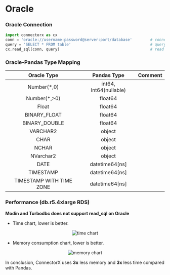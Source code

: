# Oracle


### Oracle Connection
```py
import connectorx as cx
conn = 'oracle://username:password@server:port/database'        # connection token
query = 'SELECT * FROM table'                                   # query string
cx.read_sql(conn, query)                                        # read data from Oracle
```

### Oracle-Pandas Type Mapping
| Oracle Type               |      Pandas Type            |  Comment                           |
|:-------------------------:|:---------------------------:|:----------------------------------:|
| Number(\*,0)              | int64, Int64(nullable)      |                                    |
| Number(\*,>0)             | float64                     |                                    |
| Float                     | float64                     |                                    |
| BINARY_FLOAT              | float64                     |                                    |
| BINARY_DOUBLE             | float64                     |                                    |
| VARCHAR2                  | object                      |                                    |
| CHAR                      | object                      |                                    |
| NCHAR                     | object                      |                                    |
| NVarchar2                 | object                      |                                    |
| DATE                      | datetime64[ns]              |                                    |
| TIMESTAMP                 | datetime64[ns]              |                                    |
| TIMESTAMP WITH TIME ZONE  | datetime64[ns]              |                                    |

### Performance (db.r5.4xlarge RDS)

**Modin and Turbodbc does not support read_sql on Oracle**

- Time chart, lower is better.

<p align="center"><img alt="time chart" src="https://raw.githubusercontent.com/sfu-db/connector-x/main/assets/oracle-time.png"/></p>

- Memory consumption chart, lower is better.

<p align="center"><img alt="memory chart" src="https://raw.githubusercontent.com/sfu-db/connector-x/main/assets/oracle-mem.png"/></p>

In conclusion, ConnectorX uses **3x** less memory and **3x** less time compared with Pandas.
